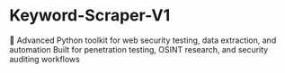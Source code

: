# Keyword-Scraper-V1
🔧 Advanced Python toolkit for web security testing, data extraction, and automation Built for penetration testing, OSINT research, and security auditing workflows

